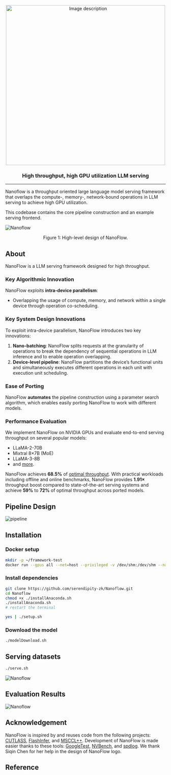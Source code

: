 <p align="center">
  <img src="./figures/NanoflowLogo.png" alt="Image description" width="500">
</p>

<h3 align="center">
  High throughput, high GPU utilization LLM serving
</h3>

-----------------

Nanoflow is a throughput oriented large language model serving framework that overlaps the compute-, memory-, network-bound operations in LLM serving to achieve high GPU utilization. 

This codebase contains the core pipeline construction and an example serving frontend.  

![Nanoflow](./figures/SystemDesign.png)

<p align="center">
  Figure 1: High-level design of NanoFlow.
</p>

## About

<!-- The increasing usage of Large Language Models (LLMs) has resulted in a surging demand for planet-scale serving systems, where tens of thousands of GPUs continuously serve hundreds of millions of users. Consequently, throughput (under reasonable latency constraints) has emerged as a key metric that determines serving systems’ performance. To boost throughput, various methods of inter-device parallelism (e.g., data, tensor, pipeline) have been explored. However, existing methods do not consider overlapping the utilization of different resources within a **single device**, leading to underutilization and sub-optimal performance. -->

NanoFlow is a LLM serving framework designed for high throughput.

### Key Algorithmic Innovation

NanoFlow exploits **intra-device parallelism**: 
- Overlapping the usage of compute, memory, and network within a single device through operation co-scheduling. 

### Key System Design Innovations

To exploit intra-device parallelism, NanoFlow introduces two key innovations: 
1. **Nano-batching**: NanoFlow splits requests at the granularity of operations to break the dependency of sequential operations in LLM inference and to enable operation overlapping.
2. **Device-level pipeline**: NanoFlow partitions the device’s functional units and simultaneously executes different operations in each unit with execution unit scheduling. 

### Ease of Porting

NanoFlow **automates** the pipeline construction using a parameter search algorithm, which enables easily porting NanoFlow to work with different models. 

### Performance Evaluation

We implement NanoFlow on NVIDIA GPUs and evaluate end-to-end serving throughput on several popular models:
 - LLaMA-2-70B
 - Mixtral 8×7B (MoE)
 - LLaMA-3-8B
 - and [more](TODO).

NanoFlow achieves **68.5%** of [optimal throughput](TODO). With practical workloads including offline and online benchmarks, NanoFlow provides **1.91×** throughput boost compared to state-of-the-art serving systems and achieve **59%** to **72%** of optimal throughput across ported models.

## Pipeline Design
![pipeline](./figures/pipeline.gif)

## Installation
### Docker setup
```bash
mkdir -p ~/framework-test
docker run --gpus all --net=host --privileged -v /dev/shm:/dev/shm --name nanoflow -v ~/framework-test:/code -it nvcr.io/nvidia/nvhpc:23.11-devel-cuda_multi-ubuntu22.04
```

### Install dependencies
```bash
git clone https://github.com/serendipity-zk/Nanoflow.git
cd Nanoflow
chmod +x ./installAnaconda.sh
./installAnaconda.sh
# restart the terminal
```

```bash
yes | ./setup.sh
```

### Download the model
```bash
./modelDownload.sh
```

## Serving datasets
```bash
./serve.sh
```
![Nanoflow](./figures/SampleOutput.png)


## Evaluation Results
![Nanoflow](./figures/OfflineThroughput.png)


## Acknowledgement
NanoFlow is inspired by and reuses code from the following projects: [CUTLASS](https://github.com/NVIDIA/cutlass), [FlashInfer](https://github.com/flashinfer-ai/flashinfer), and [MSCCL++](https://github.com/microsoft/mscclpp). Development of NanoFlow is made easier thanks to these tools: [GoogleTest](https://github.com/google/googletest), [NVBench](https://github.com/NVIDIA/nvbench), and [spdlog](https://github.com/gabime/spdlog). We thank Siqin Chen for her help in the design of NanoFlow logo.

## Reference
